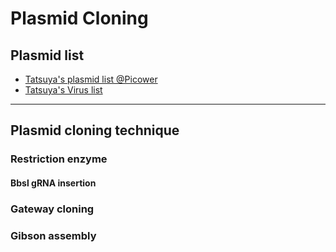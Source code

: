 # Plasmid Cloning

## Plasmid list

- [Tatsuya's plasmid list @Picower](https://docs.google.com/spreadsheets/d/14_SagyhAMa9Ql1EqCd9vWOnZwws7f42UvFEUZizUepw/edit?usp=sharing)
- [Tatsuya's Virus list](https://docs.google.com/spreadsheets/d/14_SagyhAMa9Ql1EqCd9vWOnZwws7f42UvFEUZizUepw/edit?usp=sharing)
---


## Plasmid cloning technique

### Restriction enzyme

#### Bbsl gRNA insertion

### Gateway cloning
### Gibson assembly